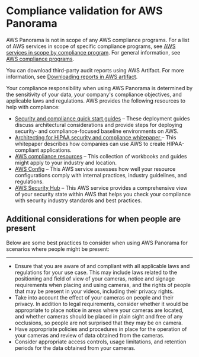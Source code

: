# Compliance validation for AWS Panorama<a name="security-compliance"></a>

AWS Panorama is not in scope of any AWS compliance programs\. For a list of AWS services in scope of specific compliance programs, see [AWS services in scope by compliance program](http://aws.amazon.com/compliance/services-in-scope/)\. For general information, see [AWS compliance programs](http://aws.amazon.com/compliance/programs/)\.

You can download third\-party audit reports using AWS Artifact\. For more information, see [Downloading reports in AWS artifact](https://docs.aws.amazon.com/artifact/latest/ug/downloading-documents.html)\.

Your compliance responsibility when using AWS Panorama is determined by the sensitivity of your data, your company's compliance objectives, and applicable laws and regulations\. AWS provides the following resources to help with compliance:
+ [Security and compliance quick start guides](http://aws.amazon.com/quickstart/?awsf.quickstart-homepage-filter=categories%23security-identity-compliance) – These deployment guides discuss architectural considerations and provide steps for deploying security\- and compliance\-focused baseline environments on AWS\.
+ [Architecting for HIPAA security and compliance whitepaper ](https://d0.awsstatic.com/whitepapers/compliance/AWS_HIPAA_Compliance_Whitepaper.pdf) – This whitepaper describes how companies can use AWS to create HIPAA\-compliant applications\.
+ [AWS compliance resources](http://aws.amazon.com/compliance/resources/) – This collection of workbooks and guides might apply to your industry and location\.
+ [AWS Config](https://docs.aws.amazon.com/config/latest/developerguide/evaluate-config.html) – This AWS service assesses how well your resource configurations comply with internal practices, industry guidelines, and regulations\.
+ [AWS Security Hub](https://docs.aws.amazon.com/securityhub/latest/userguide/what-is-securityhub.html) – This AWS service provides a comprehensive view of your security state within AWS that helps you check your compliance with security industry standards and best practices\.

## Additional considerations for when people are present<a name="security-compliance-people"></a>

Below are some best practices to consider when using AWS Panorama for scenarios where people might be present:

****
+ Ensure that you are aware of and compliant with all applicable laws and regulations for your use case\. This may include laws related to the positioning and field of view of your cameras, notice and signage requirements when placing and using cameras, and the rights of people that may be present in your videos, including their privacy rights\.
+ Take into account the effect of your cameras on people and their privacy\. In addition to legal requirements, consider whether it would be appropriate to place notice in areas where your cameras are located, and whether cameras should be placed in plain sight and free of any occlusions, so people are not surprised that they may be on camera\.
+ Have appropriate policies and procedures in place for the operation of your cameras and review of data obtained from the cameras\.
+ Consider appropriate access controls, usage limitations, and retention periods for the data obtained from your cameras\.